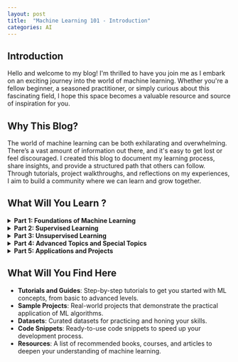 ```yaml
---
layout: post
title:  "Machine Learning 101 - Introduction"
categories: AI
---
```


## Introduction

Hello and welcome to my blog! I'm thrilled to have you join me as I embark on an exciting journey into the world of machine learning. Whether you're a fellow beginner, a seasoned practitioner, or simply curious about this fascinating field, I hope this space becomes a valuable resource and source of inspiration for you.

## Why This Blog?

The world of machine learning can be both exhilarating and overwhelming. There’s a vast amount of information out there, and it's easy to get lost or feel discouraged. I created this blog to document my learning process, share insights, and provide a structured path that others can follow. Through tutorials, project walkthroughs, and reflections on my experiences, I aim to build a community where we can learn and grow together.

## What Will You Learn ?

<details>
    <summary><strong>Part 1: Foundations of Machine Learning</strong></summary>
    <ul>
        <li><strong>Introduction to Machine Learning</strong>
            <ul>
                <li>What is Machine Learning?</li>
                <li>Applications of Machine Learning</li>
                <li>Types of Machine Learning: Supervised, Unsupervised, Reinforcement Learning</li>
            </ul>
        </li>
        <li><strong>Linear Algebra Review</strong>
            <ul>
                <li>Vectors and Matrices</li>
                <li>Matrix Operations</li>
                <li>Eigenvalues and Eigenvectors</li>
            </ul>
        </li>
        <li><strong>Probability and Statistics Review</strong>
            <ul>
                <li>Basic Probability Concepts</li>
                <li>Random Variables</li>
                <li>Probability Distributions</li>
                <li>Bayes' Theorem</li>
            </ul>
        </li>
    </ul>
</details>

<details>
    <summary><strong>Part 2: Supervised Learning</strong></summary>
    <ul>
        <li><strong>Linear Regression</strong>
            <ul>
                <li>Model Representation</li>
                <li>Cost Function</li>
                <li>Gradient Descent</li>
                <li>Regularization</li>
            </ul>
        </li>
        <li><strong>Logistic Regression</strong>
            <ul>
                <li>Classification Problems</li>
                <li>Hypothesis Representation</li>
                <li>Cost Function and Gradient Descent</li>
                <li>Regularization</li>
            </ul>
        </li>
        <li><strong>Generative Learning Algorithms</strong>
            <ul>
                <li>Gaussian Discriminant Analysis</li>
                <li>Naive Bayes</li>
            </ul>
        </li>
        <li><strong>Support Vector Machines</strong>
            <ul>
                <li>Optimization Objective</li>
                <li>Large Margin Classification</li>
                <li>Kernels</li>
            </ul>
        </li>
        <li><strong>Neural Networks</strong>
            <ul>
                <li>Model Representation</li>
                <li>Forward and Backward Propagation</li>
                <li>Gradient Descent and Backpropagation Algorithm</li>
            </ul>
        </li>
    </ul>
</details>

<details>
    <summary><strong>Part 3: Unsupervised Learning</strong></summary>
    <ul>
        <li><strong>K-Means Clustering</strong>
            <ul>
                <li>Algorithm Steps</li>
                <li>Choosing the Number of Clusters</li>
            </ul>
        </li>
        <li><strong>Principal Component Analysis (PCA)</strong>
            <ul>
                <li>Dimensionality Reduction</li>
                <li>Eigenvectors and Eigenvalues</li>
                <li>Applications of PCA</li>
            </ul>
        </li>
        <li><strong>Anomaly Detection</strong>
            <ul>
                <li>Gaussian Distribution</li>
                <li>Algorithm for Anomaly Detection</li>
                <li>Applications</li>
            </ul>
        </li>
    </ul>
</details>

<details>
    <summary><strong>Part 4: Advanced Topics and Special Topics</strong></summary>
    <ul>
        <li><strong>Reinforcement Learning</strong>
            <ul>
                <li>Markov Decision Processes</li>
                <li>Value Iteration and Policy Iteration</li>
                <li>Q-Learning</li>
            </ul>
        </li>
        <li><strong>Machine Learning System Design</strong>
            <ul>
                <li>Prioritizing What to Work On</li>
                <li>Error Analysis</li>
                <li>Evaluating a Learning Algorithm</li>
            </ul>
        </li>
        <li><strong>Support Vector Machines</strong>
            <ul>
                <li>Kernel Methods</li>
                <li>Support Vector Machines in Practice</li>
            </ul>
        </li>
        <li><strong>Large Scale Machine Learning</strong>
            <ul>
                <li>Stochastic Gradient Descent</li>
                <li>MapReduce and Data Parallelism</li>
            </ul>
        </li>
    </ul>
</details>

<details>
    <summary><strong>Part 5: Applications and Projects</strong></summary>
    <ul>
        <li><strong>Speech Recognition</strong>
            <ul>
                <li>Feature Extraction</li>
                <li>Acoustic Models</li>
                <li>Language Models</li>
            </ul>
        </li>
        <li><strong>Computer Vision</strong>
            <ul>
                <li>Image Recognition</li>
                <li>Convolutional Neural Networks (CNNs)</li>
            </ul>
        </li>
        <li><strong>Natural Language Processing</strong>
            <ul>
                <li>Text Classification</li>
                <li>Recurrent Neural Networks (RNNs) and Long Short-Term Memory (LSTM)</li>
            </ul>
        </li>
        <li><strong>Recommendation Systems</strong>
            <ul>
                <li>Collaborative Filtering</li>
                <li>Matrix Factorization</li>
            </ul>
        </li>
        <li><strong>Capstone Project</strong>
            <ul>
                <li>Choosing a Project</li>
                <li>Implementing and Documenting Your Project</li>
                <li>Presenting Your Results</li>
            </ul>
        </li>
    </ul>
</details>

## What Will You Find Here

- **Tutorials and Guides**: Step-by-step tutorials to get you started with ML concepts, from basic to advanced levels.
- **Sample Projects**: Real-world projects that demonstrate the practical application of ML algorithms.
- **Datasets**: Curated datasets for practicing and honing your skills.
- **Code Snippets**: Ready-to-use code snippets to speed up your development process.
- **Resources**: A list of recommended books, courses, and articles to deepen your understanding of machine learning.

